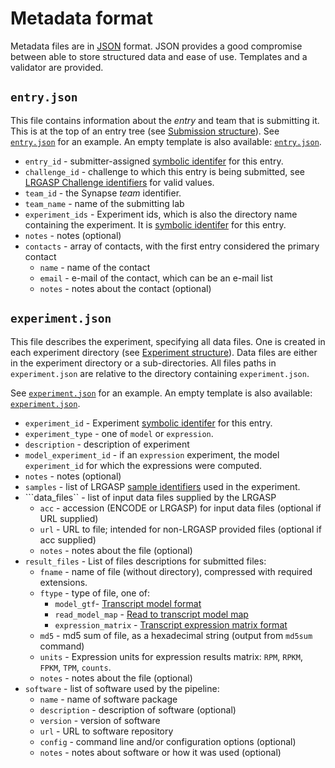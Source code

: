 # Metadata format

Metadata files are in [JSON](https://www.json.org/json-en.html) format.  JSON
provides a good compromise between able to store structured data and ease of
use.  Templates and a validator are provided.

## ``entry.json``

This file contains information about the *entry* and team that is submitting
it.  This is at the top of an entry tree (see [Submission structure](submission.md)).
See [``entry.json``](../examples/darwin-lab/ont_drna_model_ref/entry.json) for an example.  An empty
template is also available: [``entry.json``](../templates/entry.json).

* ``entry_id`` - submitter-assigned [symbolic identifer](metadata-identifiers.md#symbolic-identifiers) for this entry.
* ``challenge_id`` - challenge to which this entry is being submitted, see [LRGASP Challenge identifiers](metadata-identifiers.md#LRGASP_Challenge_identifiers) for valid values.
* ``team_id`` - the Synapse *team* identifier.
* ``team_name`` - name of the submitting lab
* ``experiment_ids`` - Experiment ids, which is also the directory name containing the
  experiment.  It is [symbolic identifer](metadata-identifiers.md#symbolic-identifiers) for this entry.
* ``notes`` - notes (optional)
* ``contacts`` - array of contacts, with the first entry considered the primary contact
  * ``name`` - name of the contact
  * ``email`` - e-mail of the contact, which can be an e-mail list
  * ``notes`` - notes about the contact (optional)

## ``experiment.json``

This file describes the experiment, specifying all data files.  One is created
in each experiment directory (see [Experiment structure](submission.md#experiment-structure)).
Data files are either in the experiment directory or a sub-directories.  All files paths in
``experiment.json`` are relative to the directory containing ``experiment.json``.

See [``experiment.json``](../examples/darwin-lab/ont_drna_model_ref/model_ont_drna1/experiment.json) for an example.
An empty template is also available: [``experiment.json``](../templates/experiment.json).

* ``experiment_id`` -  Experiment [symbolic identifer](metadata-identifiers.md#symbolic-identifiers) for this entry.
* ``experiment_type`` - one of ``model`` or ``expression``.
* ``description`` - description of experiment
* ``model_experiment_id`` - if an ``expression`` experiment, the model ``experiment_id`` for which the expressions were computed.
* ``notes`` - notes (optional)
* ``samples`` - list of LRGASP [sample identifiers](metadata-identifiers.md#Sample-identifiers) used in the experiment.
* ```data_files`` - list of input data files supplied by the LRGASP
  * ``acc`` - accession (ENCODE or LRGASP) for input data files (optional if URL supplied)
  * ``url`` - URL to file; intended for non-LRGASP provided files (optional if acc supplied)
  * ``notes`` - notes about the file (optional)
* ``result_files`` - List of files descriptions for submitted files:
  * ``fname`` - name of file (without directory), compressed with required extensions.
  * ``ftype`` - type of file, one of:
    * ``model_gtf``- [Transcript model format](model-format.md)
    * ``read_model_map`` - [Read to transcript model map](read_model_map_format.md)
    * ``expression_matrix`` - [Transcript expression matrix format](expression_matrix_format.md)
  * ``md5`` - md5 sum of file, as a hexadecimal string (output from ``md5sum`` command)
  * ``units`` - Expression units for expression results matrix: ``RPM``, ``RPKM``, ``FPKM``, ``TPM``, ``counts``.
  * ``notes`` - notes about the file (optional)
* ``software`` - list of software used by the pipeline:
  * ``name`` - name of software package
  * ``description`` - description of software (optional)
  * ``version`` - version of software
  * ``url`` - URL to software repository
  * ``config`` - command line and/or configuration options (optional)
  * ``notes`` - notes about software or how it was used (optional)

